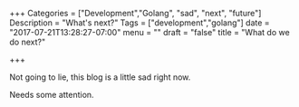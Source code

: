 +++
Categories = ["Development","Golang", "sad", "next", "future"]
Description = "What's next?"
Tags = ["development","golang"]
date = "2017-07-21T13:28:27-07:00"
menu = ""
draft = "false"
title = "What do we do next?"

+++


Not going to lie, this blog is a little sad right now. 

Needs some attention.